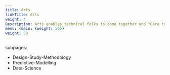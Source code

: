 ```yaml
---
title: Arts
linkTitle: Arts
weight: 4
Description: Arts enables technical folks to come together and "Dare to Dream" about what can be blending all time and talent to create a useful product for their customers.
menu: {main: {weight: 50}}
weight: 50
---
```



subpages:
- Design-Study-Methodology
- Predictive-Modelling
- Data-Science
